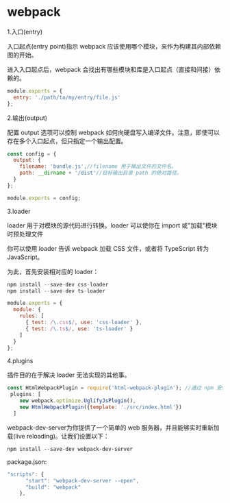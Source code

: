 webpack
=

1.入口(entry)

入口起点(entry point)指示 webpack 应该使用哪个模块，来作为构建其内部依赖图的开始。

进入入口起点后，webpack 会找出有哪些模块和库是入口起点（直接和间接）依赖的。

```js
module.exports = {
  entry: './path/to/my/entry/file.js'
};
```

2.输出(output)

配置 output 选项可以控制 webpack 如何向硬盘写入编译文件。注意，即使可以存在多个入口起点，但只指定一个输出配置。

```js
const config = {
  output: {
    filename: 'bundle.js',//filename 用于输出文件的文件名。
    path: __dirname + '/dist'//目标输出目录 path 的绝对路径。
  }
};

module.exports = config;
```

3.loader

loader 用于对模块的源代码进行转换。loader 可以使你在 import 或"加载"模块时预处理文件

你可以使用 loader 告诉 webpack 加载 CSS 文件，或者将 TypeScript 转为 JavaScript。

为此，首先安装相对应的 loader：

```js
npm install --save-dev css-loader
npm install --save-dev ts-loader
```

```js
module.exports = {
  module: {
    rules: [
      { test: /\.css$/, use: 'css-loader' },
      { test: /\.ts$/, use: 'ts-loader' }
    ]
  }
};
```

4.plugins

插件目的在于解决 loader 无法实现的其他事。

```js
const HtmlWebpackPlugin = require('html-webpack-plugin'); //通过 npm 安装
 plugins: [
    new webpack.optimize.UglifyJsPlugin(),
    new HtmlWebpackPlugin({template: './src/index.html'})
  ]
```

webpack-dev-server为你提供了一个简单的 web 服务器，并且能够实时重新加载(live reloading)。让我们设置以下：

```
npm install --save-dev webpack-dev-server
```

package.json:

```js
"scripts": {
      "start": "webpack-dev-server --open",
      "build": "webpack"
    },
```
